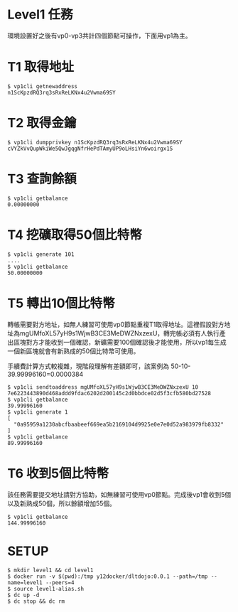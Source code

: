 # Level1 任務

環境設置好之後有vp0-vp3共計四個節點可操作，下面用vp1為主。

# T1 取得地址

```
$ vp1cli getnewaddress
n1ScKpzdRQ3rq3sRxReLKNx4u2Vwma69SY
```

# T2 取得金鑰
```
$ vp1cli dumpprivkey n1ScKpzdRQ3rq3sRxReLKNx4u2Vwma69SY
cVYZkVvQupWkiWe5QwJgqgNfrHePdTAmyUP9oLHsiYn6woirgx1S
```

# T3 查詢餘額
```
$ vp1cli getbalance
0.00000000
```

# T4 挖礦取得50個比特幣

```
$ vp1cli generate 101
....
$ vp1cli getbalance
50.00000000
```

# T5 轉出10個比特幣

轉帳需要對方地址，如無人練習可使用vp0節點重複T1取得地址。這裡假設對方地址為mgUMfoXL57yH9s1WjwB3CE3MeDWZNxzexU，轉完帳必須有人執行產出區塊對方才能收到一個確認，新礦需要100個確認後才能使用，所以vp1每生成一個新區塊就會有新熟成的50個比特幣可使用。

手續費計算方式較複雜，現階段理解有差額即可，該案例為 50-10-39.99996160=0.0000384

```
$ vp1cli sendtoaddress mgUMfoXL57yH9s1WjwB3CE3MeDWZNxzexU 10
7e6223443890d468addd9fdac6202d200145c2d0bbdce02d5f3cfb580bd27528
$ vp1cli getbalance
39.99996160
$ vp1cli generate 1
[
  "0a95959a1230abcfbaabeef669ea5b2169104d9925e0e7e0d52a983979fb8332"
]
$ vp1cli getbalance
89.99996160
```

# T6 收到5個比特幣

該任務需要提交地址請對方協助，如無練習可使用vp0節點。完成後vp1會收到5個以及新熟成50個，所以餘額增加55個。

```
$ vp1cli getbalance
144.99996160
```

# SETUP

```
$ mkdir level1 && cd level1
$ docker run -v $(pwd):/tmp y12docker/dltdojo:0.0.1 --path=/tmp --name=level1 --peers=4
$ source level1-alias.sh
$ dc up -d
$ dc stop && dc rm
```
